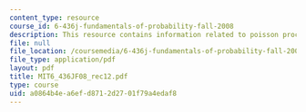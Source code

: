 ```yaml
---
content_type: resource
course_id: 6-436j-fundamentals-of-probability-fall-2008
description: This resource contains information related to poisson processes.
file: null
file_location: /coursemedia/6-436j-fundamentals-of-probability-fall-2008/a0864b4ea6efd8712d2701f79a4edaf8_MIT6_436JF08_rec12.pdf
file_type: application/pdf
layout: pdf
title: MIT6_436JF08_rec12.pdf
type: course
uid: a0864b4e-a6ef-d871-2d27-01f79a4edaf8
---
```

